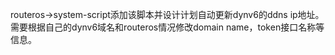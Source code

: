 routeros->system-script添加该脚本并设计计划自动更新dynv6的ddns ip地址。
需要根据自己的dynv6域名和routeros情况修改domain name，token接口名称等信息。
